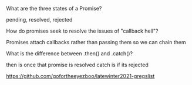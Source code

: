 What are the three states of a Promise?

pending, resolved, rejected

How do promises seek to resolve the issues of "callback hell"?

Promises attach callbacks rather than passing them so we can chain them

What is the difference between .then() and .catch()?

then is once that promise is resolved catch is if its rejected

https://github.com/gofortheeyezboo/latewinter2021-gregslist